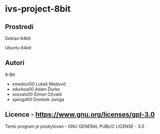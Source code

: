# ivs-project-8bit
Prostredi
---------
Debian 64bit

Ubuntu 64bit

Autori
------

8-Bit
- xmedovl00 Lukáš Medovič 
- xdurkoa00 Adam Ďurko 
- xozvals00 Šimon Ožvald
- xjanigd00 Dominik Janiga

Licence - https://www.gnu.org/licenses/gpl-3.0
-------
Tento program je poskytovan - GNU GENERAL PUBLIC LICENSE - 3.0
